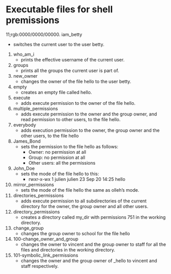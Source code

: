 # Executable files for shell premissions
11;rgb:0000/0000/00000. iam_betty
   - switches the current user to the user betty.
1. who_am_i
   - prints the effective username of the current user.
2. groups
   - prints all the groups the current user is part of.
3. new_owner
   - changes the owner of the file hello to the user betty.
4. empty
   - creates an empty file called hello.
5. execute
   - adds execute permission to the owner of the file hello.
6. multiple_permissions
   - adds execute permission to the owner and the group owner, and read permission to other users, to the file hello.
7. everybody
   - adds execution permission to the owner, the group owner and the other users, to the file hello
8. James_Bond
   - sets the permission to the file hello as follows:
     - Owner: no permission at all
     - Group: no permission at all
     - Other users: all the permissions
9. John_Doe
   - sets the mode of the file hello to this:
     - rwxr-x-wx 1 julien julien 23 Sep 20 14:25 hello
10. mirror_permissions
    - sets the mode of the file hello the same as olleh’s mode.
11. directories_permissions
    - adds execute permission to all subdirectories of the current directory for the owner, the group owner and all other users.
12. directory_permissions
    - creates a directory called my_dir with permissions 751 in the working directory.
13. change_group
    - changes the group owner to school for the file hello
14. 100-change_owner_and_group
    -  changes the owner to vincent and the group owner to staff for all the files and directories in the working directory.
15. 101-symbolic_link_permissions
    -  changes the owner and the group owner of _hello to vincent and staff respectively.
    